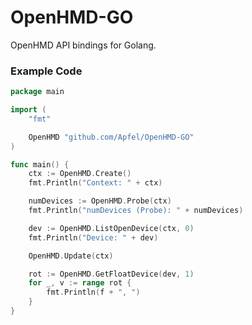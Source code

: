 # OpenHMD-GO
OpenHMD API bindings for Golang.


### Example Code
```go
package main

import (
	"fmt"

	OpenHMD "github.com/Apfel/OpenHMD-GO"
)

func main() {
	ctx := OpenHMD.Create()
	fmt.Println("Context: " + ctx)

	numDevices := OpenHMD.Probe(ctx)
	fmt.Println("numDevices (Probe): " + numDevices)

	dev := OpenHMD.ListOpenDevice(ctx, 0)
	fmt.Println("Device: " + dev)

	OpenHMD.Update(ctx)

	rot := OpenHMD.GetFloatDevice(dev, 1)
	for _, v := range rot {
		fmt.Println(f + ", ")
	}
}
```